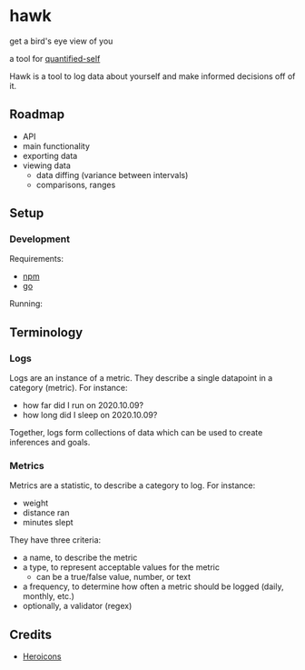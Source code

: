 # hawk

get a bird's eye view of you

a tool for [quantified-self](https://en.wikipedia.org/wiki/Quantified_self)

Hawk is a tool to log data about yourself and make informed decisions off of it.

## Roadmap

+ API
+ main functionality
+ exporting data
+ viewing data
  + data diffing (variance between intervals)
  + comparisons, ranges

## Setup

### Development

Requirements:

+ [npm](https://www.npmjs.com/)
+ [go](https://golang.org/)

Running:

## Terminology

### Logs

Logs are an instance of a metric. They describe a single datapoint in a category (metric). For instance:

+ how far did I run on 2020.10.09?
+ how long did I sleep on 2020.10.09?

Together, logs form collections of data which can be used to create inferences and goals.

### Metrics

Metrics are a statistic, to describe a category to log. For instance:

+ weight
+ distance ran
+ minutes slept

They have three criteria:

+ a name, to describe the metric
+ a type, to represent acceptable values for the metric
  + can be a true/false value, number, or text
+ a frequency, to determine how often a metric should be logged (daily, monthly, etc.)
+ optionally, a validator (regex)

## Credits

+ [Heroicons](https://heroicons.dev/)
